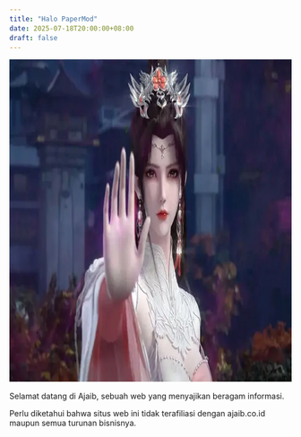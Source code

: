 ```yaml
---
title: "Halo PaperMod"
date: 2025-07-18T20:00:00+08:00
draft: false
---
```


<img alt="Liu Mei" height="576" src="/images/liu-mei.webp" width="1024">

Selamat datang di Ajaib, sebuah web yang menyajikan beragam informasi.

Perlu diketahui bahwa situs web ini tidak terafiliasi dengan ajaib.co.id maupun semua turunan bisnisnya.

